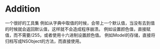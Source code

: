# Addition
一个很好的工具集
例如从字典中取值的时候，会带上一个默认值，当没有去到值的时候就会返回默认值，这样就不会造成程序崩溃。
例如设置颜色值，直接赋值，而不需要/255，或者使用十六进制设置颜色值。
例如Model的存储，直接将归档写成NSObject的方法，而直接使用。
